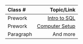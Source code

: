 | Class #     | Topic/Link     |
| :---        |          ---: |
| Prework     | [Intro to SQL](introSQL.md)   |
| Prework     | [Computer Setup](computer-setup.md)   |
| Paragraph   | And more      |


